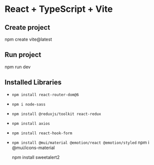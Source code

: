 # React + TypeScript + Vite

## Create project
  npm create vite@latest

## Run project
  npm run dev

## Installed Libraries
- `npm install react-router-dom@6`
- `npm i node-sass`
- `npm install @reduxjs/toolkit react-redux`
- `npm install axios`

- `npm install react-hook-form`
- `npm install @mui/material @emotion/react @emotion/styled`
  npm i @mui/icons-material

  npm install sweetalert2



